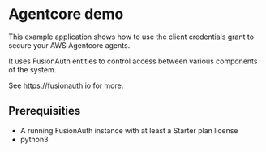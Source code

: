 # Agentcore demo

This example application shows how to use the client credentials grant to secure your AWS Agentcore agents.

It uses FusionAuth entities to control access between various components of the system.

See https://fusionauth.io for more.

## Prerequisities

* A running FusionAuth instance with at least a Starter plan license
* python3
